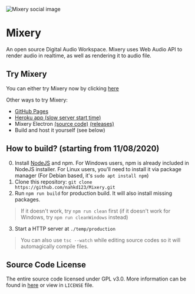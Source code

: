 ![Mixery social image](https://repository-images.githubusercontent.com/297007305/08d88a00-0bbf-11eb-8242-db9749473e69 "Mixery")

# Mixery
An open source Digital Audio Workspace. Mixery uses Web Audio API to render audio in realtime, as well as rendering it to audio file.

## Try Mixery
You can either try Mixery now by clicking [here](https://nahkd123.github.io/Mixery/app)

Other ways to try Mixery:
- [GitHub Pages](https://nahkd123.github.io/Mixery/app)
- [Heroku app (slow server start time)](https://mixery-web.herokuapp.com/)
- Mixery Electron [(source code)](https://github.com/nahkd123/Mixery-Electron) [(releases)](https://github.com/nahkd123/Mixery-Electron/releases)
- Build and host it yourself (see below)

## How to build? (starting from 11/08/2020)
0. Install [NodeJS](https://nodejs.org/en/) and npm. For Windows users, npm is already included in NodeJS installer. For Linux users, you'll need to install it via package manager (For Debian based, it's ``sudo apt install npm``)
1. Clone this repository: ``git clone https://github.com/nahkd123/Mixery.git``
2. Run ``npm run build`` for production build. It will also install missing packages.
> If it doesn't work, try ``npm run clean`` first (if it doesn't work for Windows, try ``npm run cleanWindows`` instead)
3. Start a HTTP server at ``./temp/production``

> You can also use ``tsc --watch`` while editing source codes so it will automagically compile files.

## Source Code License
The entire source code licensed under GPL v3.0. More information can be found in [here](https://www.gnu.org/licenses/gpl-3.0.html) or view in ``LICENSE`` file.
